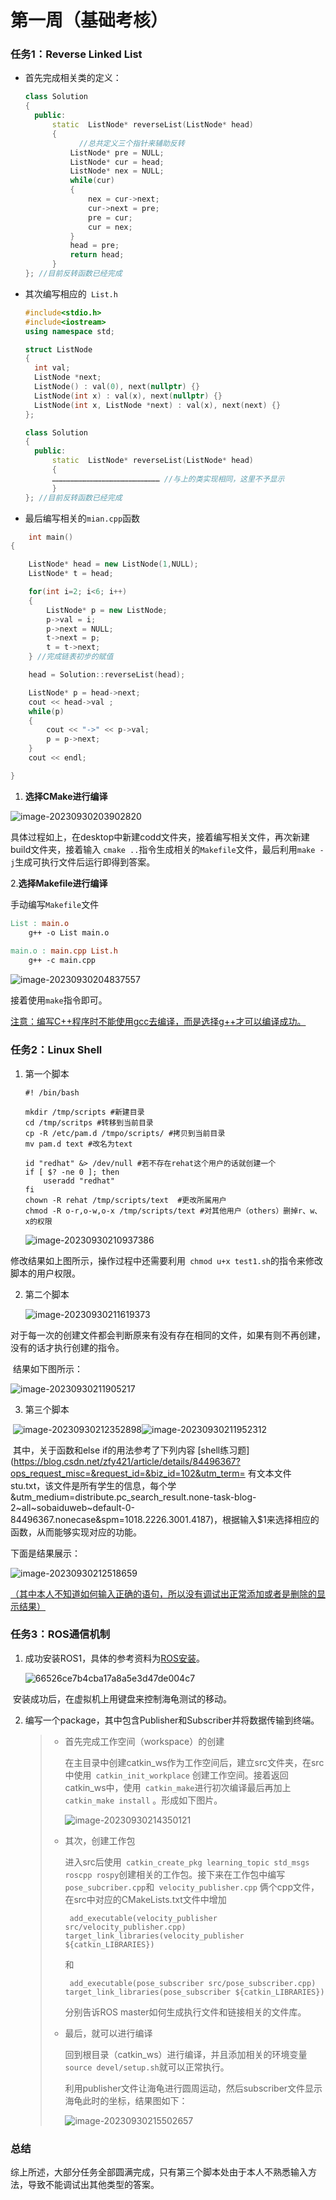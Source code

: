 # 第一周（基础考核）

### 任务1：Reverse Linked List

* 首先完成相关类的定义：

  ```c++
  class Solution
  {
  	public:
  		static	ListNode* reverseList(ListNode* head)
  		{
              //总共定义三个指针来辅助反转
  			ListNode* pre = NULL; 
  			ListNode* cur = head;
  			ListNode* nex = NULL;
  			while(cur)
  			{
  				nex = cur->next; 
  				cur->next = pre;
  				pre = cur;
  				cur = nex;
  			}
  			head = pre;
  			return head;
  		}
  }; //目前反转函数已经完成
  
  ```

* 其次编写相应的` List.h` 

  ```c++
  #include<stdio.h>
  #include<iostream>
  using namespace std;
  
  struct ListNode
  {
  	int val;
  	ListNode *next;
  	ListNode() : val(0), next(nullptr) {}
  	ListNode(int x) : val(x), next(nullptr) {}
  	ListNode(int x, ListNode *next) : val(x), next(next) {}
  };
  
  class Solution
  {
  	public:
  		static	ListNode* reverseList(ListNode* head)
  		{
  		……………………………………………………………… //与上的类实现相同，这里不予显示
  		}
  }; //目前反转函数已经完成
  ```

* 最后编写相关的``mian.cpp``函数

``` c++
	int main()
{

	ListNode* head = new ListNode(1,NULL);
	ListNode* t = head;

	for(int i=2; i<6; i++)
	{
		ListNode* p = new ListNode;
		p->val = i;
		p->next = NULL;
		t->next = p;
		t = t->next;
	} //完成链表初步的赋值

	head = Solution::reverseList(head);

	ListNode* p = head->next;
	cout << head->val ;
	while(p)
	{
		cout << "->" << p->val;
		p = p->next;
	}
	cout << endl;

}
```

1. **选择CMake进行编译**

![image-20230930203902820](https://github.com/jerryinsysu/Tutorial_2023/blob/main/tasks/week1%EF%BC%88%E5%9F%BA%E7%A1%80%E8%80%83%E6%A0%B8%EF%BC%89/image-20230930203856503.png?raw=true)

具体过程如上，在desktop中新建codd文件夹，接着编写相关文件，再次新建build文件夹，接着输入 `cmake ..`指令生成相关的`` Makefile ``文件，最后利用`` make -j ``生成可执行文件后运行即得到答案。

2.**选择Makefile进行编译**

手动编写``Makefile``文件

```makefile
List : main.o
	g++ -o List main.o
	
main.o : main.cpp List.h
	g++ -c main.cpp
```

![image-20230930204837557](https://github.com/jerryinsysu/Tutorial_2023/blob/main/tasks/week1%EF%BC%88%E5%9F%BA%E7%A1%80%E8%80%83%E6%A0%B8%EF%BC%89/image-20230930204837557.png?raw=true)

接着使用``make``指令即可。

<u>注意：编写C++程序时不能使用gcc去编译，而是选择g++才可以编译成功。</u>



### 任务2：Linux Shell

1. 第一个脚本

   ```shell
   #! /bin/bash
   
   mkdir /tmp/scripts #新建目录
   cd /tmp/scritps #转移到当前目录
   cp -R /etc/pam.d /tmpo/scripts/ #拷贝到当前目录
   mv pam.d text #改名为text
   
   id "redhat" &> /dev/null #若不存在rehat这个用户的话就创建一个
   if [ $? -ne 0 ]; then
       useradd "redhat"
   fi
   chown -R rehat /tmp/scripts/text  #更改所属用户
   chmod -R o-r,o-w,o-x /tmp/scripts/text #对其他用户（others）删掉r、w、x的权限
   ```

   ![image-20230930210937386](https://github.com/jerryinsysu/Tutorial_2023/blob/main/tasks/week1%EF%BC%88%E5%9F%BA%E7%A1%80%E8%80%83%E6%A0%B8%EF%BC%89/image-20230930210937386.png?raw=true)

​	修改结果如上图所示，操作过程中还需要利用`` chmod u+x test1.sh``的指令来修改脚本的用户权限。

   2. 第二个脚本

      ![image-20230930211619373](https://github.com/jerryinsysu/Tutorial_2023/blob/main/tasks/week1%EF%BC%88%E5%9F%BA%E7%A1%80%E8%80%83%E6%A0%B8%EF%BC%89/image-20230930211619373.png?raw=true)

​	对于每一次的创建文件都会判断原来有没有存在相同的文件，如果有则不再创建，没有的话才执行创建的指令。

​	结果如下图所示：

![image-20230930211905217](https://github.com/jerryinsysu/Tutorial_2023/blob/main/tasks/week1%EF%BC%88%E5%9F%BA%E7%A1%80%E8%80%83%E6%A0%B8%EF%BC%89/image-20230930211905217.png?raw=true)

3. 第三个脚本

​	![image-20230930212352898](https://github.com/jerryinsysu/Tutorial_2023/blob/main/tasks/week1%EF%BC%88%E5%9F%BA%E7%A1%80%E8%80%83%E6%A0%B8%EF%BC%89/image-20230930212352898.png?raw=true)![image-20230930211952312](https://github.com/jerryinsysu/Tutorial_2023/blob/main/tasks/week1%EF%BC%88%E5%9F%BA%E7%A1%80%E8%80%83%E6%A0%B8%EF%BC%89/image-20230930211952312.png?raw=true)

​	其中，关于函数和else if的用法参考了下列内容 [shell练习题](https://blog.csdn.net/zfy421/article/details/84496367?ops_request_misc=&request_id=&biz_id=102&utm_term= 有文本文件 stu.txt，该文件是所有学生的信息，每个学&utm_medium=distribute.pc_search_result.none-task-blog-2~all~sobaiduweb~default-0-84496367.nonecase&spm=1018.2226.3001.4187)，根据输入$1来选择相应的函数，从而能够实现对应的功能。

下面是结果展示：

![image-20230930212518659](https://github.com/jerryinsysu/Tutorial_2023/blob/main/tasks/week1%EF%BC%88%E5%9F%BA%E7%A1%80%E8%80%83%E6%A0%B8%EF%BC%89/image-20230930212518659.png?raw=true)

<u>（其中本人不知道如何输入正确的语句，所以没有调试出正常添加或者是删除的显示结果）</u>



### 任务3：ROS通信机制

1. 成功安装ROS1，具体的参考资料为[ROS安装](https://blog.csdn.net/qq_44339029/article/details/120579608?ops_request_misc=%7B%22request%5Fid%22%3A%22169607895516800211570118%22%2C%22scm%22%3A%2220140713.130102334..%22%7D&request_id=169607895516800211570118&biz_id=0&utm_medium=distribute.pc_search_result.none-task-blog-2~all~top_positive~default-1-120579608-null-null.142^v94^chatsearchT3_1&utm_term=ros安装&spm=1018.2226.3001.4187)。

   ![66526ce7b4cba17a8a5e3d47de004c7](https://github.com/jerryinsysu/Tutorial_2023/blob/main/tasks/week1%EF%BC%88%E5%9F%BA%E7%A1%80%E8%80%83%E6%A0%B8%EF%BC%89/66526ce7b4cba17a8a5e3d47de004c7.png?raw=true)

​	安装成功后，在虚拟机上用键盘来控制海龟测试的移动。

2. 编写一个package，其中包含Publisher和Subscriber并将数据传输到终端。

   > * 首先完成工作空间（workspace）的创建
   >
   >   在主目录中创建catkin_ws作为工作空间后，建立src文件夹，在src中使用`` catkin_init_workplace`` 创建工作空间。接着返回catkin_ws中，使用`` catkin_make``进行初次编译最后再加上`` catkin_make install`` 。形成如下图片。
   >
   >   ![image-20230930214350121](https://github.com/jerryinsysu/Tutorial_2023/blob/main/tasks/week1%EF%BC%88%E5%9F%BA%E7%A1%80%E8%80%83%E6%A0%B8%EF%BC%89/image-20230930214350121.png?raw=true)
   >
   > * 其次，创建工作包
   >
   >   进入src后使用`` catkin_create_pkg learning_topic std_msgs roscpp rospy``创建相关的工作包。接下来在工作包中编写`` pose_subcriber.cpp``和`` velocity_publisher.cpp`` 俩个cpp文件，在src中对应的CMakeLists.txt文件中增加
   >
   >   `` add_executable(velocity_publisher src/velocity_publisher.cpp)
   >   target_link_libraries(velocity_publisher ${catkin_LIBRARIES})``
   >
   >   和
   >
   >   `` add_executable(pose_subscriber src/pose_subscriber.cpp)
   >   target_link_libraries(pose_subscriber ${catkin_LIBRARIES})``
   >
   >   分别告诉ROS master如何生成执行文件和链接相关的文件库。
   >
   > * 最后，就可以进行编译
   >
   >   回到根目录（catkin_ws）进行编译，并且添加相关的环境变量`` source devel/setup.sh``就可以正常执行。
   >
   >   利用publisher文件让海龟进行圆周运动，然后subscriber文件显示海龟此时的坐标，结果图如下：
   >
   >   ![image-20230930215502657](https://github.com/jerryinsysu/Tutorial_2023/blob/main/tasks/week1%EF%BC%88%E5%9F%BA%E7%A1%80%E8%80%83%E6%A0%B8%EF%BC%89/image-20230930215502657.png?raw=true)




### 总结

​	综上所述，大部分任务全部圆满完成，只有第三个脚本处由于本人不熟悉输入方法，导致不能调试出其他类型的答案。
